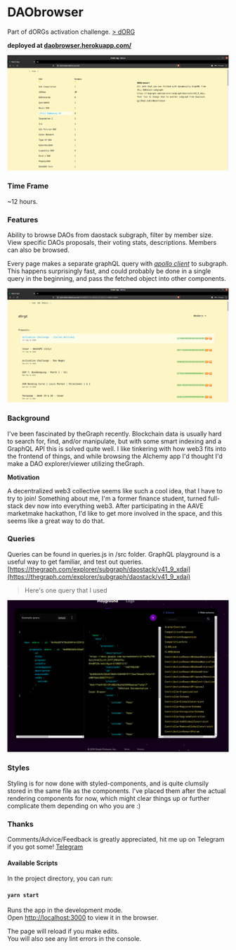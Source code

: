 # DAObrowser

Part of dORGs activation challenge. [> dORG](https://docs.dorg.tech/lifecycle/activation)

**deployed at [daobrowser.herokuapp.com/](https://daobrowser.herokuapp.com/)**

![Image](public/pics/activation1.png)

### Time Frame

~12 hours.

### Features

Ability to browse DAOs from daostack subgraph, filter by member size.
View specific DAOs proposals, their voting stats, descriptions. Members can also be browsed.

Every page makes a separate graphQL query with *[apollo client](https://www.apollographql.com/docs/react/)* to subgraph. This happens surprisingly fast, and could probably be done in a single query in the beginning, and pass the fetched object into other components.

![Image](public/pics/activation2.png)

### Background

I've been fascinated by theGraph recently. Blockchain data is usually hard to search for, find, and/or manipulate, but with some smart indexing and a GraphQL API this is solved quite well. I like tinkering with how web3 fits into the frontend of things, and while browsing the Alchemy app I'd thought I'd make a DAO explorer/viewer utilizing theGraph.

**Motivation** 

A decentralized web3 collective seems like such a cool idea, that I have to try to join! Something about me, I'm a former finance student, turned full-stack dev now into everything web3. After participating in the AAVE marketmake hackathon, I'd like to get more involved in the space, and this seems like a great way to do that.

### Queries

Queries can be found in queries.js in /src folder.
GraphQL playground is a useful way to get familiar, and test out queries. [https://thegraph.com/explorer/subgraph/daostack/v41_9_xdai](https://thegraph.com/explorer/subgraph/daostack/v41_9_xdai)

> Here's one query that I used

![image](public/pics/thegraph.png)

### Styles

Styling is for now done with styled-components, and is quite clumsily stored in the same file as the components. I've placed them after the actual rendering components for now, which might clear things up or further complicate them depending on who you are :) 

### Thanks

Comments/Advice/Feedback is greatly appreciated, hit me up on Telegram if you got some! [Telegram](https://t.me/marakuas)

#### Available Scripts

In the project directory, you can run:

#### `yarn start`

Runs the app in the development mode.\
Open [http://localhost:3000](http://localhost:3000) to view it in the browser.

The page will reload if you make edits.\
You will also see any lint errors in the console.